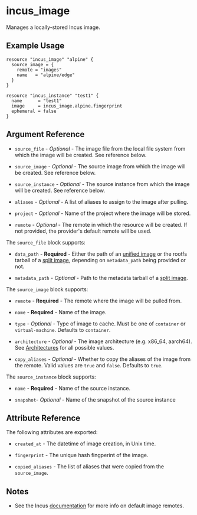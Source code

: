 # incus_image

Manages a locally-stored Incus image.

## Example Usage

```hcl
resource "incus_image" "alpine" {
  source_image = {
    remote = "images"
    name   = "alpine/edge"
  }
}

resource "incus_instance" "test1" {
  name      = "test1"
  image     = incus_image.alpine.fingerprint
  ephemeral = false
}
```

## Argument Reference

* `source_file` - *Optional* - The image file from the local file system from which the image will be created. See reference below.

* `source_image` - *Optional* - The source image from which the image will be created. See reference below.

* `source_instance` - *Optional* - The source instance from which the image will be created. See reference below.

* `aliases` - *Optional* - A list of aliases to assign to the image after
  pulling.

* `project` - *Optional* - Name of the project where the image will be stored.

* `remote` - *Optional* - The remote in which the resource will be created. If
  not provided, the provider's default remote will be used.

The `source_file` block supports:

* `data_path` - **Required** - Either the path of an [unified image](https://linuxcontainers.org/incus/docs/main/reference/image_format/#image-format-unified)
  or the rootfs tarball of a [split image](https://linuxcontainers.org/incus/docs/main/reference/image_format/#image-format-split), depending on
  `metadata_path` being provided or not.

* `metadata_path` - *Optional* - Path to the metadata tarball of a [split image](https://linuxcontainers.org/incus/docs/main/reference/image_format/#image-format-split).

The `source_image` block supports:

* `remote` - **Required** - The remote where the image will be pulled from.

* `name` - **Required** - Name of the image.

* `type` - *Optional* - Type of image to cache. Must be one of `container` or
  `virtual-machine`. Defaults to `container`.

* `architecture` - *Optional* - The image architecture (e.g. x86_64, aarch64). See [Architectures](https://linuxcontainers.org/incus/docs/main/architectures/) for all possible values.

* `copy_aliases` - *Optional* - Whether to copy the aliases of the image from
  the remote. Valid values are `true` and `false`. Defaults to `true`.

The `source_instance` block supports:

* `name` - **Required** - Name of the source instance.

* `snapshot`- *Optional* - Name of the snapshot of the source instance

## Attribute Reference

The following attributes are exported:

* `created_at` - The datetime of image creation, in Unix time.

* `fingerprint` - The unique hash fingperint of the image.

* `copied_aliases` - The list of aliases that were copied from the
  `source_image`.

## Notes

* See the Incus [documentation](https://linuxcontainers.org/incus/docs/main/howto/images_remote) for more info on default image remotes.
